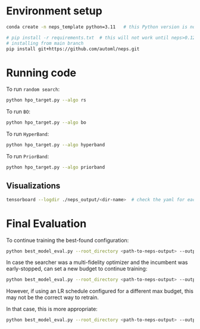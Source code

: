 # Environment setup

```bash
conda create -n neps_template python=3.11   # this Python version is not a strict requirement

# pip install -r requirements.txt  # this will not work until neps>0.12.0, until then
# installing from main branch
pip install git+https://github.com/automl/neps.git
```

# Running code

To run `random search`:
```bash
python hpo_target.py --algo rs
```

To run `BO`:
```bash
python hpo_target.py --algo bo
```


To run `HyperBand`:
```bash
python hpo_target.py --algo hyperband
```


To run `PriorBand`:
```bash
python hpo_target.py --algo priorband
```

## Visualizations

```bash
tensorboard --logdir ./neps_output/<dir-name>  # check the yaml for each run's root directory
```

# Final Evaluation

To continue training the best-found configuration:
```bash
python best_model_eval.py --root_directory <path-to-neps-output> --output_path final_model/ 
```

In case the searcher was a multi-fidelity optimizer and the incumbent was early-stopped, can set a new budget to continue training:
```bash
python best_model_eval.py --root_directory <path-to-neps-output> --output_path final_model/ --max_budget 15
```

However, if using an LR schedule configured for a different max budget, this may not be the  correct way to retrain.

In that case, this is more appropriate:
```bash
python best_model_eval.py --root_directory <path-to-neps-output> --output_path final_model/  --max_budget 15 --evaluate_from_scratch
```